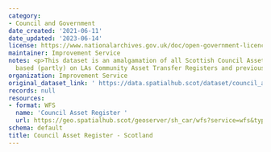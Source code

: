 ```yaml
---
category:
- Council and Government
date_created: '2021-06-11'
date_updated: '2023-06-14'
license: https://www.nationalarchives.gov.uk/doc/open-government-licence/version/3/
maintainer: Improvement Service
notes: <p>This dataset is an amalgamation of all Scottish Council Asset Registers
  based (partly) on LAs Community Asset Transfer Registers and previous ePIMS submissions.</p>
organization: Improvement Service
original_dataset_link: ' https://data.spatialhub.scot/dataset/council_asset_register-is'
records: null
resources:
- format: WFS
  name: 'Council Asset Register '
  url: https://geo.spatialhub.scot/geoserver/sh_car/wfs?service=wfs&typeName=sh_car:pub_car
schema: default
title: Council Asset Register - Scotland
---
```

